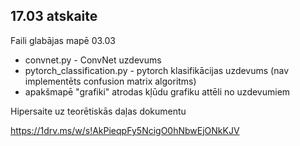 ## 17.03 atskaite

Faili glabājas mapē 03.03

- convnet.py - ConvNet uzdevums
- pytorch_classification.py - pytorch klasifikācijas uzdevums (nav implementēts confusion matrix algoritms)
- apakšmapē "grafiki" atrodas kļūdu grafiku attēli no uzdevumiem

Hipersaite uz teorētiskās daļas dokumentu

https://1drv.ms/w/s!AkPieqpFy5NcigO0hNbwEjONkKJV

